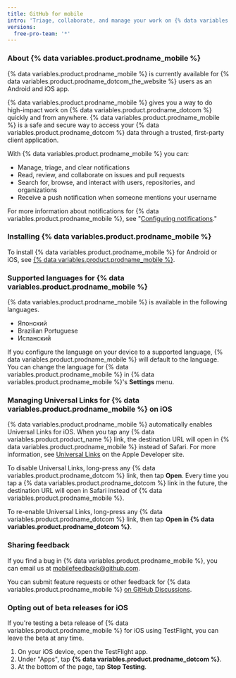```yaml
---
title: GitHub for mobile
intro: 'Triage, collaborate, and manage your work on {% data variables.product.company_short %} from your mobile device.'
versions:
  free-pro-team: '*'
---
```


### About {% data variables.product.prodname_mobile %}

{% data variables.product.prodname_mobile %} is currently available for {% data variables.product.prodname_dotcom_the_website %} users as an Android and iOS app.

{% data variables.product.prodname_mobile %} gives you a way to do high-impact work on {% data variables.product.prodname_dotcom %} quickly and from anywhere. {% data variables.product.prodname_mobile %} is a safe and secure way to access your {% data variables.product.prodname_dotcom %} data through a trusted, first-party client application.

With {% data variables.product.prodname_mobile %} you can:
- Manage, triage, and clear notifications
- Read, review, and collaborate on issues and pull requests
- Search for, browse, and interact with users, repositories, and organizations
- Receive a push notification when someone mentions your username

For more information about notifications for {% data variables.product.prodname_mobile %}, see "[Configuring notifications](/github/managing-subscriptions-and-notifications-on-github/configuring-notifications#enabling-push-notifications-with-github-for-mobile)."

### Installing {% data variables.product.prodname_mobile %}

To install {% data variables.product.prodname_mobile %} for Android or iOS, see [{% data variables.product.prodname_mobile %}](https://github.com/mobile).

### Supported languages for {% data variables.product.prodname_mobile %}

{% data variables.product.prodname_mobile %} is available in the following languages.

- Японский
- Brazilian Portuguese
- Испанский

If you configure the language on your device to a supported language, {% data variables.product.prodname_mobile %} will default to the language. You can change the language for {% data variables.product.prodname_mobile %} in {% data variables.product.prodname_mobile %}'s **Settings** menu.

### Managing Universal Links for {% data variables.product.prodname_mobile %} on iOS

{% data variables.product.prodname_mobile %} automatically enables Universal Links for iOS. When you tap any {% data variables.product.product_name %} link, the destination URL will open in {% data variables.product.prodname_mobile %} instead of Safari. For more information, see [Universal Links](https://developer.apple.com/ios/universal-links/) on the Apple Developer site.

To disable Universal Links, long-press any {% data variables.product.prodname_dotcom %} link, then tap **Open**. Every time you tap a {% data variables.product.prodname_dotcom %} link in the future, the destination URL will open in Safari instead of {% data variables.product.prodname_mobile %}.

To re-enable Universal Links, long-press any {% data variables.product.prodname_dotcom %} link, then tap **Open in {% data variables.product.prodname_dotcom %}**.

### Sharing feedback

If you find a bug in {% data variables.product.prodname_mobile %}, you can email us at <a href="mailto:mobilefeedback@github.com">mobilefeedback@github.com</a>.

You can submit feature requests or other feedback for {% data variables.product.prodname_mobile %} [on GitHub Discussions](https://github.com/github/feedback/discussions?discussions_q=category%3A%22Mobile+Feedback%22).

### Opting out of beta releases for iOS

If you're testing a beta release of {% data variables.product.prodname_mobile %} for iOS using TestFlight, you can leave the beta at any time.

1. On your iOS device, open the TestFlight app.
2. Under "Apps", tap **{% data variables.product.prodname_dotcom %}**.
3. At the bottom of the page, tap **Stop Testing**.
